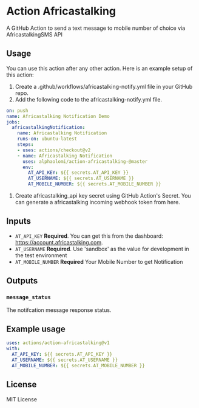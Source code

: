 # Action Africastalking

A GitHub Action to send a text message to mobile number of choice via AfricastalkingSMS API

## Usage

You can use this action after any other action. Here is an example setup of this action:

1. Create a .github/workflows/africastalking-notify.yml file in your GitHub repo.
2. Add the following code to the africastalking-notify.yml file.

```yaml
on: push
name: Africastalking Notification Demo
jobs:
  africastalkingNotification:
    name: Africastalking Notification
    runs-on: ubuntu-latest
    steps:
    - uses: actions/checkout@v2
    - name: Africastalking Notification
      uses: alphaolomi/action-africastalking-@master
      env:        
        AT_API_KEY: ${{ secrets.AT_API_KEY }} 
        AT_USERNAME: ${{ secrets.AT_USERNAME }} 
        AT_MOBILE_NUMBER: ${{ secrets.AT_MOBILE_NUMBER }} 
```

1. Create africastalking_api key   secret using GitHub Action's Secret. You can generate a africastalking incoming webhook token from here.

## Inputs

-  `AT_API_KEY`  **Required**. You can get this from the dashboard: https://account.africastalking.com.
-  `AT_USERNAME`  **Required**. Use 'sandbox' as the value for development in the test environment
-  `AT_MOBILE_NUMBER` **Required** Your Mobile Number to get Notification


## Outputs

### `message_status`

The notifcation message response status.

## Example usage

```yaml
uses: actions/action-africastalking@v1
with:
  AT_API_KEY: ${{ secrets.AT_API_KEY }} 
  AT_USERNAME: ${{ secrets.AT_USERNAME }} 
  AT_MOBILE_NUMBER: ${{ secrets.AT_MOBILE_NUMBER }} 
```

## License

MIT License